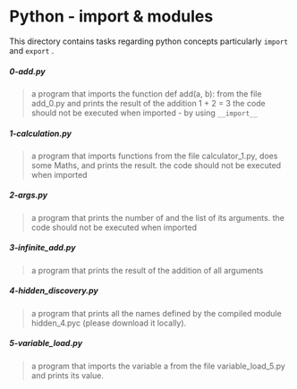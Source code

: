 # Python - import & modules
This directory contains tasks regarding python concepts particularly `import`
and `export` .

##### 0-add.py
> a program that imports the function def add(a, b): from the file add_0.py and
 prints the result of the addition 1 + 2 = 3
> the code should not be executed when imported - by using `__import__`

##### 1-calculation.py
> a program that imports functions from the file calculator_1.py, does some
 Maths, and prints the result.
> the code should not be executed when imported

##### 2-args.py
> a program that prints the number of and the list of its arguments.
> the code should not be executed when imported

##### 3-infinite_add.py
> a program that prints the result of the addition of all arguments

##### 4-hidden_discovery.py
> a program that prints all the names defined by the compiled module
 hidden_4.pyc (please download it locally).

##### 5-variable_load.py
> a program that imports the variable a from the file variable_load_5.py and
 prints its value.
